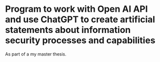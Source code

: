 # Program to work with Open AI API and use ChatGPT to create artificial statements about information security processes and capabilities

As part of a my master thesis.
